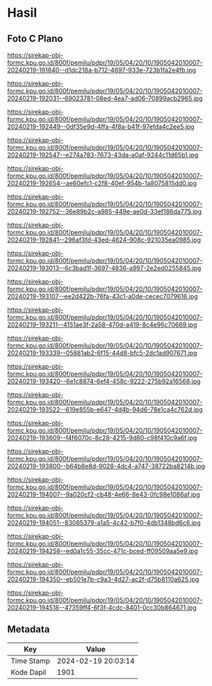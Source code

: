 # Hasil

## Foto C Plano

https://sirekap-obj-formc.kpu.go.id/800f/pemilu/pdpr/19/05/04/20/10/1905042010007-20240219-191840--d1dc218a-b712-4697-933e-723b1fa2e4fb.jpg

https://sirekap-obj-formc.kpu.go.id/800f/pemilu/pdpr/19/05/04/20/10/1905042010007-20240219-192031--69023781-08ed-4ea7-ad06-70899acb2965.jpg

https://sirekap-obj-formc.kpu.go.id/800f/pemilu/pdpr/19/05/04/20/10/1905042010007-20240219-192449--0df35e9d-4ffa-4f8a-b41f-97efda4c2ee5.jpg

https://sirekap-obj-formc.kpu.go.id/800f/pemilu/pdpr/19/05/04/20/10/1905042010007-20240219-192547--e274a783-7673-43da-a0af-9244c11d65b1.jpg

https://sirekap-obj-formc.kpu.go.id/800f/pemilu/pdpr/19/05/04/20/10/1905042010007-20240219-192654--ae60efc1-c2f8-40ef-954b-1a8075815dd0.jpg

https://sirekap-obj-formc.kpu.go.id/800f/pemilu/pdpr/19/05/04/20/10/1905042010007-20240219-192752--36e89b2c-a985-449e-ae0d-33ef186da775.jpg

https://sirekap-obj-formc.kpu.go.id/800f/pemilu/pdpr/19/05/04/20/10/1905042010007-20240219-192841--296af3fd-43ed-4624-908c-921035ea0985.jpg

https://sirekap-obj-formc.kpu.go.id/800f/pemilu/pdpr/19/05/04/20/10/1905042010007-20240219-193013--6c3bad1f-3697-4836-a997-2e2ed0255845.jpg

https://sirekap-obj-formc.kpu.go.id/800f/pemilu/pdpr/19/05/04/20/10/1905042010007-20240219-193107--ee2d422b-76fa-43c1-a0de-cecec7079616.jpg

https://sirekap-obj-formc.kpu.go.id/800f/pemilu/pdpr/19/05/04/20/10/1905042010007-20240219-193211--4151ae3f-2a58-470d-a419-8c4e96c70669.jpg

https://sirekap-obj-formc.kpu.go.id/800f/pemilu/pdpr/19/05/04/20/10/1905042010007-20240219-193339--05881ab2-6f15-44d8-bfc5-2dc1ad907671.jpg

https://sirekap-obj-formc.kpu.go.id/800f/pemilu/pdpr/19/05/04/20/10/1905042010007-20240219-193420--6e1c8874-6ef4-458c-9222-275b92a16568.jpg

https://sirekap-obj-formc.kpu.go.id/800f/pemilu/pdpr/19/05/04/20/10/1905042010007-20240219-193522--619e855b-e647-4d4b-94d6-78e1ca4c762d.jpg

https://sirekap-obj-formc.kpu.go.id/800f/pemilu/pdpr/19/05/04/20/10/1905042010007-20240219-193609--f4f6070c-8c28-4215-9d80-c98f410c9a6f.jpg

https://sirekap-obj-formc.kpu.go.id/800f/pemilu/pdpr/19/05/04/20/10/1905042010007-20240219-193800--b64b8e8d-9028-4dc4-a747-38722ba8214b.jpg

https://sirekap-obj-formc.kpu.go.id/800f/pemilu/pdpr/19/05/04/20/10/1905042010007-20240219-194007--9a020cf2-cb48-4e66-8e43-0fc98e1086af.jpg

https://sirekap-obj-formc.kpu.go.id/800f/pemilu/pdpr/19/05/04/20/10/1905042010007-20240219-194051--83085379-a1a5-4c42-b7f0-4db1348bd6c6.jpg

https://sirekap-obj-formc.kpu.go.id/800f/pemilu/pdpr/19/05/04/20/10/1905042010007-20240219-194258--ed0a1c55-35cc-471c-bced-ff09509aa5e9.jpg

https://sirekap-obj-formc.kpu.go.id/800f/pemilu/pdpr/19/05/04/20/10/1905042010007-20240219-194350--eb501e7b-c9a3-4d27-ac2f-d75b8110a625.jpg

https://sirekap-obj-formc.kpu.go.id/800f/pemilu/pdpr/19/05/04/20/10/1905042010007-20240219-194518--47359ff4-6f3f-4cdc-8401-0cc30b864671.jpg


## Metadata

| Key        | Value               |
| ---------- | ------------------- |
| Time Stamp | 2024-02-19 20:03:14 |
| Kode Dapil | 1901                |



